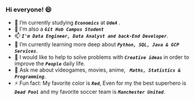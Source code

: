 ### Hi everyone! 😄

- 🔭 I’m currently studying  ***`Economics`*** at ***`UdeA`*** .
- 🚩 I'm also a  ***`Git Hub Campus Student`***
- 📫  ***`I'm Data Engineer, Data Analyst and back-End Developer`***.
- 🌱 I’m currently learning more deep about  ***`Python, SQL, Java & GCP Services`***.
- 👯 I would like to help to solve problems with  ***`Creative ideas`*** in order to improve the  ***`People`*** daily life.
- 💬 Ask me about videogames, movies, anime,  ***` Maths, Statistics & Programming`***.
- ⚡ Fun fact: My favorite color is ***`Red`***, Even for my the best superhero is ***`Dead Pool`*** and my favorite soccer team is ***`Manchester United`***.

<!--
**TeusM224/TeusM224** is a ✨ _special_ ✨ repository because its `README.md` (this file) appears on your GitHub profile.

Here are some ideas to get you started:

- 🔭 I’m currently working on ...
- 🌱 I’m currently learning ...
- 👯 I’m looking to collaborate on ...
- 🤔 I’m looking for help with ...
- 💬 Ask me about ...
- 📫 How to reach me: ...
- 😄 Pronouns: ...
- ⚡ Fun fact: ...
-->

